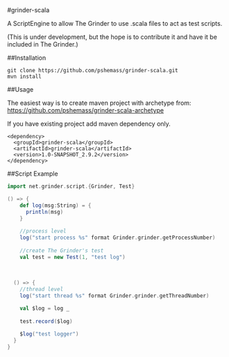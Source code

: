 #grinder-scala


A ScriptEngine to allow The Grinder to use .scala files to act as test scripts.

(This is under development, but the hope is to contribute it and have it be included in The Grinder.)

##Installation

```
git clone https://github.com/pshemass/grinder-scala.git
mvn install
```

##Usage

The easiest way is to create maven project with archetype from: https://github.com/pshemass/grinder-scala-archetype

If you have existing project add maven dependency only.
```
<dependency>
  <groupId>grinder-scala</groupId>
  <artifactId>grinder-scala</artifactId>
  <version>1.0-SNAPSHOT_2.9.2</version>
</dependency>
```

##Script Example

```scala
import net.grinder.script.{Grinder, Test}

() => {
    def log(msg:String) = {
      println(msg)
    }
    
    //process level
    log("start process %s" format Grinder.grinder.getProcessNumber)
    
    //create The Grinder's test
    val test = new Test(1, "test log")
    
    
    
  () => {
    //thread level
    log("start thread %s" format Grinder.grinder.getThreadNumber)

    val $log = log _
    
    test.record($log)
    
    $log("test logger")
  }
}
```

